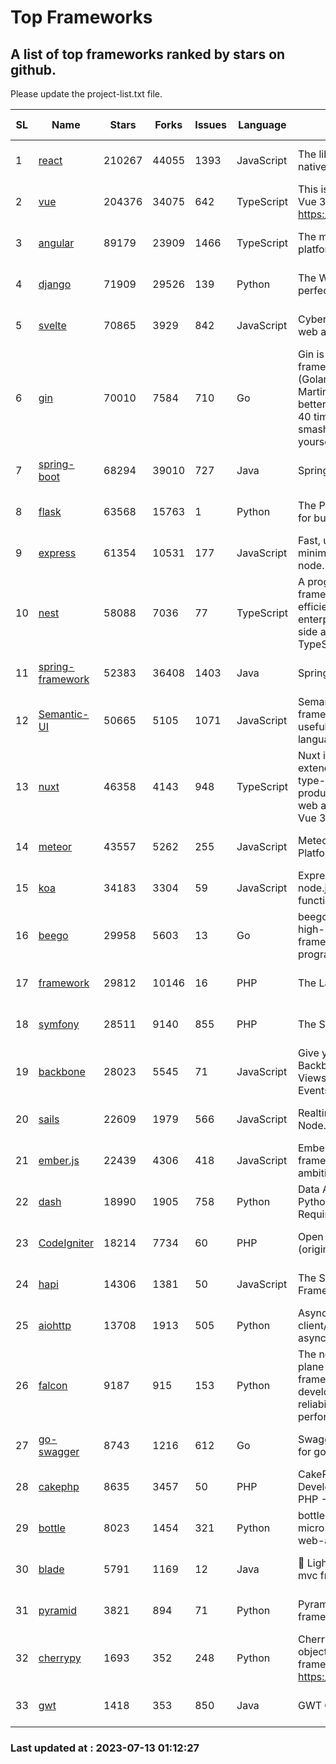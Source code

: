 # Top Frameworks
## A list of top frameworks ranked by stars on github.  
Please update the project-list.txt file.

| SL| Name  | Stars| Forks| Issues | Language | Description | Last Commit |
| --| ------| -----| ---- | ------ | -------- | ----------- | ----------- |
| 1 | [react](https://github.com/facebook/react) | 210267 | 44055 | 1393 | JavaScript | The library for web and native user interfaces | 2023-07-12 21:32:56 |
| 2 | [vue](https://github.com/vuejs/vue) | 204376 | 34075 | 642 | TypeScript | This is the repo for Vue 2. For Vue 3, go to https://github.com/vuejs/core | 2023-04-27 09:43:19 |
| 3 | [angular](https://github.com/angular/angular) | 89179 | 23909 | 1466 | TypeScript | The modern web developer’s platform | 2023-07-11 19:05:30 |
| 4 | [django](https://github.com/django/django) | 71909 | 29526 | 139 | Python | The Web framework for perfectionists with deadlines. | 2023-07-12 10:33:23 |
| 5 | [svelte](https://github.com/sveltejs/svelte) | 70865 | 3929 | 842 | JavaScript | Cybernetically enhanced web apps | 2023-07-11 20:04:42 |
| 6 | [gin](https://github.com/gin-gonic/gin) | 70010 | 7584 | 710 | Go | Gin is a HTTP web framework written in Go (Golang). It features a Martini-like API with much better performance -- up to 40 times faster. If you need smashing performance, get yourself some Gin. | 2023-06-05 01:52:39 |
| 7 | [spring-boot](https://github.com/spring-projects/spring-boot) | 68294 | 39010 | 727 | Java | Spring Boot | 2023-07-12 15:01:10 |
| 8 | [flask](https://github.com/pallets/flask) | 63568 | 15763 | 1 | Python | The Python micro framework for building web applications. | 2023-07-01 16:24:20 |
| 9 | [express](https://github.com/expressjs/express) | 61354 | 10531 | 177 | JavaScript | Fast, unopinionated, minimalist web framework for node. | 2023-05-16 01:53:48 |
| 10 | [nest](https://github.com/nestjs/nest) | 58088 | 7036 | 77 | TypeScript | A progressive Node.js framework for building efficient, scalable, and enterprise-grade server-side applications with TypeScript/JavaScript 🚀 | 2023-07-12 09:31:00 |
| 11 | [spring-framework](https://github.com/spring-projects/spring-framework) | 52383 | 36408 | 1403 | Java | Spring Framework | 2023-07-12 22:55:35 |
| 12 | [Semantic-UI](https://github.com/Semantic-Org/Semantic-UI) | 50665 | 5105 | 1071 | JavaScript | Semantic is a UI component framework based around useful principles from natural language. | 2023-01-11 17:05:32 |
| 13 | [nuxt](https://github.com/nuxt/nuxt) | 46358 | 4143 | 948 | TypeScript | Nuxt is an intuitive and extendable way to create type-safe, performant and production-grade full-stack web apps and websites with Vue 3. | 2023-07-12 07:26:52 |
| 14 | [meteor](https://github.com/meteor/meteor) | 43557 | 5262 | 255 | JavaScript | Meteor, the JavaScript App Platform | 2023-07-07 13:34:54 |
| 15 | [koa](https://github.com/koajs/koa) | 34183 | 3304 | 59 | JavaScript | Expressive middleware for node.js using ES2017 async functions | 2023-05-17 07:50:49 |
| 16 | [beego](https://github.com/beego/beego) | 29958 | 5603 | 13 | Go | beego is an open-source, high-performance web framework for the Go programming language. | 2023-07-10 13:50:44 |
| 17 | [framework](https://github.com/laravel/framework) | 29812 | 10146 | 16 | PHP | The Laravel Framework. | 2023-07-12 18:55:08 |
| 18 | [symfony](https://github.com/symfony/symfony) | 28511 | 9140 | 855 | PHP | The Symfony PHP framework | 2023-07-12 16:01:16 |
| 19 | [backbone](https://github.com/jashkenas/backbone) | 28023 | 5545 | 71 | JavaScript | Give your JS App some Backbone with Models, Views, Collections, and Events | 2023-01-04 11:09:21 |
| 20 | [sails](https://github.com/balderdashy/sails) | 22609 | 1979 | 566 | JavaScript | Realtime MVC Framework for Node.js | 2023-07-07 20:49:06 |
| 21 | [ember.js](https://github.com/emberjs/ember.js) | 22439 | 4306 | 418 | JavaScript | Ember.js - A JavaScript framework for creating ambitious web applications | 2023-07-11 14:08:46 |
| 22 | [dash](https://github.com/plotly/dash) | 18990 | 1905 | 758 | Python | Data Apps & Dashboards for Python. No JavaScript Required. | 2023-07-12 20:57:36 |
| 23 | [CodeIgniter](https://github.com/bcit-ci/CodeIgniter) | 18214 | 7734 | 60 | PHP | Open Source PHP Framework (originally from EllisLab) | 2023-04-07 17:57:13 |
| 24 | [hapi](https://github.com/hapijs/hapi) | 14306 | 1381 | 50 | JavaScript | The Simple, Secure Framework Developers Trust | 2023-04-24 22:09:20 |
| 25 | [aiohttp](https://github.com/aio-libs/aiohttp) | 13708 | 1913 | 505 | Python | Asynchronous HTTP client/server framework for asyncio and Python | 2023-07-09 13:16:56 |
| 26 | [falcon](https://github.com/falconry/falcon) | 9187 | 915 | 153 | Python | The no-magic web data plane API and microservices framework for Python developers, with a focus on reliability, correctness, and performance at scale. | 2023-07-12 08:16:48 |
| 27 | [go-swagger](https://github.com/go-swagger/go-swagger) | 8743 | 1216 | 612 | Go | Swagger 2.0 implementation for go | 2023-07-01 05:17:38 |
| 28 | [cakephp](https://github.com/cakephp/cakephp) | 8635 | 3457 | 50 | PHP | CakePHP: The Rapid Development Framework for PHP - Official Repository | 2023-07-08 07:51:28 |
| 29 | [bottle](https://github.com/bottlepy/bottle) | 8023 | 1454 | 321 | Python | bottle.py is a fast and simple micro-framework for python web-applications. | 2022-09-05 15:24:52 |
| 30 | [blade](https://github.com/lets-blade/blade) | 5791 | 1169 | 12 | Java | :rocket: Lightning fast and elegant mvc framework for Java8 | 2023-06-16 05:18:49 |
| 31 | [pyramid](https://github.com/Pylons/pyramid) | 3821 | 894 | 71 | Python | Pyramid - A Python web framework | 2023-05-11 06:49:29 |
| 32 | [cherrypy](https://github.com/cherrypy/cherrypy) | 1693 | 352 | 248 | Python | CherryPy is a pythonic, object-oriented HTTP framework.      https://cherrypy.dev | 2023-05-04 23:04:12 |
| 33 | [gwt](https://github.com/gwtproject/gwt) | 1418 | 353 | 850 | Java | GWT Open Source Project | 2023-07-03 13:48:40 |

### Last updated at : 2023-07-13 01:12:27
